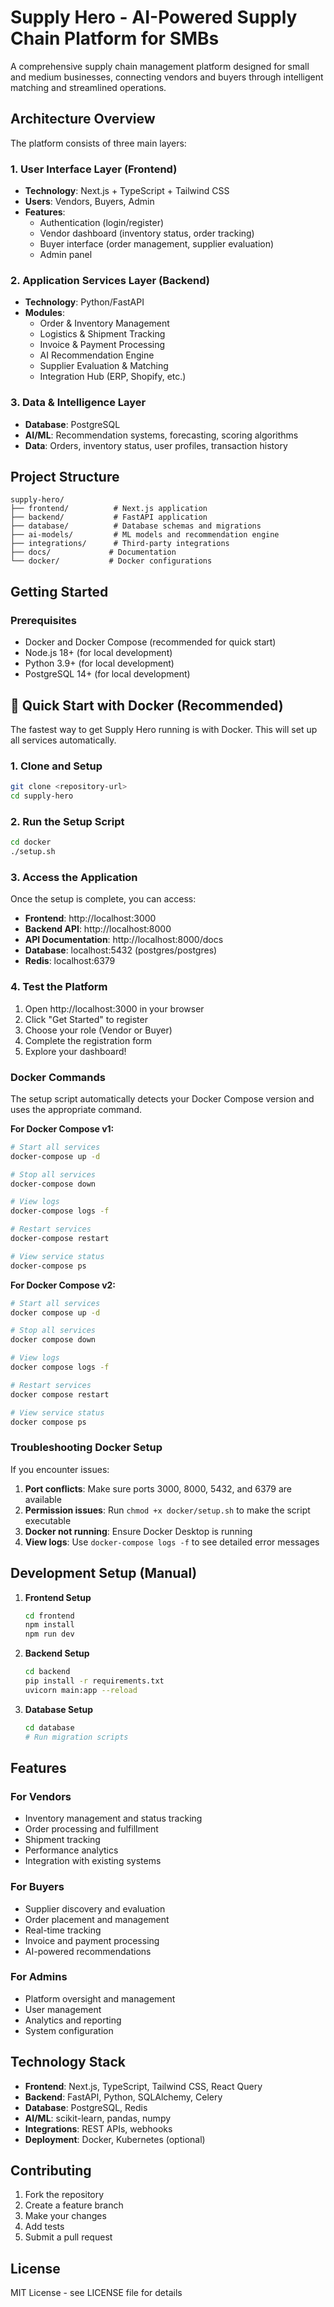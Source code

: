# Supply Hero - AI-Powered Supply Chain Platform for SMBs

A comprehensive supply chain management platform designed for small and medium businesses, connecting vendors and buyers through intelligent matching and streamlined operations.

## Architecture Overview

The platform consists of three main layers:

### 1. User Interface Layer (Frontend)
- **Technology**: Next.js + TypeScript + Tailwind CSS
- **Users**: Vendors, Buyers, Admin
- **Features**:
  - Authentication (login/register)
  - Vendor dashboard (inventory status, order tracking)
  - Buyer interface (order management, supplier evaluation)
  - Admin panel

### 2. Application Services Layer (Backend)
- **Technology**: Python/FastAPI
- **Modules**:
  - Order & Inventory Management
  - Logistics & Shipment Tracking
  - Invoice & Payment Processing
  - AI Recommendation Engine
  - Supplier Evaluation & Matching
  - Integration Hub (ERP, Shopify, etc.)

### 3. Data & Intelligence Layer
- **Database**: PostgreSQL
- **AI/ML**: Recommendation systems, forecasting, scoring algorithms
- **Data**: Orders, inventory status, user profiles, transaction history

## Project Structure

```
supply-hero/
├── frontend/          # Next.js application
├── backend/           # FastAPI application
├── database/          # Database schemas and migrations
├── ai-models/         # ML models and recommendation engine
├── integrations/      # Third-party integrations
├── docs/             # Documentation
└── docker/           # Docker configurations
```

## Getting Started

### Prerequisites
- Docker and Docker Compose (recommended for quick start)
- Node.js 18+ (for local development)
- Python 3.9+ (for local development)
- PostgreSQL 14+ (for local development)

## 🚀 Quick Start with Docker (Recommended)

The fastest way to get Supply Hero running is with Docker. This will set up all services automatically.

### 1. Clone and Setup
```bash
git clone <repository-url>
cd supply-hero
```

### 2. Run the Setup Script
```bash
cd docker
./setup.sh
```

### 3. Access the Application
Once the setup is complete, you can access:

- **Frontend**: http://localhost:3000
- **Backend API**: http://localhost:8000
- **API Documentation**: http://localhost:8000/docs
- **Database**: localhost:5432 (postgres/postgres)
- **Redis**: localhost:6379

### 4. Test the Platform
1. Open http://localhost:3000 in your browser
2. Click "Get Started" to register
3. Choose your role (Vendor or Buyer)
4. Complete the registration form
5. Explore your dashboard!

### Docker Commands
The setup script automatically detects your Docker Compose version and uses the appropriate command.

**For Docker Compose v1:**
```bash
# Start all services
docker-compose up -d

# Stop all services
docker-compose down

# View logs
docker-compose logs -f

# Restart services
docker-compose restart

# View service status
docker-compose ps
```

**For Docker Compose v2:**
```bash
# Start all services
docker compose up -d

# Stop all services
docker compose down

# View logs
docker compose logs -f

# Restart services
docker compose restart

# View service status
docker compose ps
```

### Troubleshooting Docker Setup
If you encounter issues:

1. **Port conflicts**: Make sure ports 3000, 8000, 5432, and 6379 are available
2. **Permission issues**: Run `chmod +x docker/setup.sh` to make the script executable
3. **Docker not running**: Ensure Docker Desktop is running
4. **View logs**: Use `docker-compose logs -f` to see detailed error messages

## Development Setup (Manual)

1. **Frontend Setup**
   ```bash
   cd frontend
   npm install
   npm run dev
   ```

2. **Backend Setup**
   ```bash
   cd backend
   pip install -r requirements.txt
   uvicorn main:app --reload
   ```

3. **Database Setup**
   ```bash
   cd database
   # Run migration scripts
   ```

## Features

### For Vendors
- Inventory management and status tracking
- Order processing and fulfillment
- Shipment tracking
- Performance analytics
- Integration with existing systems

### For Buyers
- Supplier discovery and evaluation
- Order placement and management
- Real-time tracking
- Invoice and payment processing
- AI-powered recommendations

### For Admins
- Platform oversight and management
- User management
- Analytics and reporting
- System configuration

## Technology Stack

- **Frontend**: Next.js, TypeScript, Tailwind CSS, React Query
- **Backend**: FastAPI, Python, SQLAlchemy, Celery
- **Database**: PostgreSQL, Redis
- **AI/ML**: scikit-learn, pandas, numpy
- **Integrations**: REST APIs, webhooks
- **Deployment**: Docker, Kubernetes (optional)

## Contributing

1. Fork the repository
2. Create a feature branch
3. Make your changes
4. Add tests
5. Submit a pull request

## License

MIT License - see LICENSE file for details
